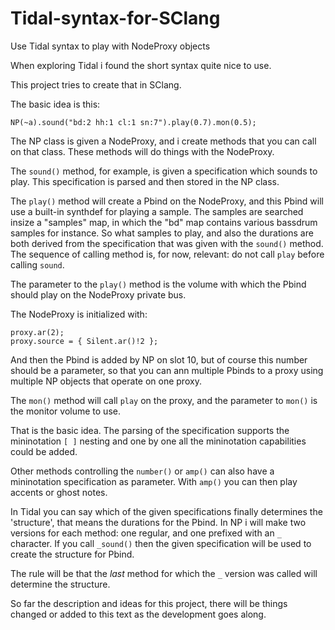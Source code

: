 # Tidal-syntax-for-SClang
Use Tidal syntax to play with NodeProxy objects

When exploring Tidal i found the short syntax quite nice to use.

This project tries to create that in SClang.

The basic idea is this:

```
NP(~a).sound("bd:2 hh:1 cl:1 sn:7").play(0.7).mon(0.5);
```

The NP class is given a NodeProxy, and i create methods that you can call on that class.
These methods will do things with the NodeProxy.

The ```sound()``` method, for example, is given a specification which sounds to play. This specification is parsed and then stored in the NP class.

The ```play()``` method will create a Pbind on the NodeProxy, and this Pbind will use a built-in synthdef for playing a sample. The samples are searched insize a "samples" map, in which the "bd" map contains various bassdrum samples for instance.
So what samples to play, and also the durations are both derived from the specification that was given with the ```sound()``` method.  
The sequence of calling method is, for now, relevant: do not call ```play``` before calling ```sound```.

The parameter to the ```play()``` method is the volume with which the Pbind should play on the NodeProxy private bus.

The NodeProxy is initialized with:
```
proxy.ar(2);
proxy.source = { Silent.ar()!2 };
```
And then the Pbind is added by NP on slot 10, but of course this number should be a parameter, so that you can ann multiple Pbinds to a proxy using multiple NP objects that operate on one proxy.

The ```mon()``` method will call ```play``` on the proxy, and the parameter to ```mon()``` is the monitor volume to use.

That is the basic idea. The parsing of the specification supports the mininotation ```[ ]``` nesting and one by one all the mininotation capabilities could be added.

Other methods controlling the ```number()``` or ```amp()``` can also have a mininotation specification as parameter. With ```amp()``` you can then play accents or ghost notes.

In Tidal you can say which of the given specifications finally determines the 'structure', that means the durations for the Pbind. In NP i will make two versions for each method: one regular, and one prefixed with an ```_``` character. If you call ```_sound()``` then the given specification will be used to create the structure for Pbind.

The rule will be that the _last_ method for which the ```_``` version was called will determine the structure.

So far the description and ideas for this project, there will be things changed or added to this text as the development goes along.


